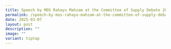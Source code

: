 ```yaml
---
title: Speech by MOS Rahayu Mahzam at the Committee of Supply Debate 2025
permalink: /speech-by-mos-rahayu-mahzam-at-the-committee-of-supply-debate-2025/
date: 2025-03-07
layout: post
description: ""
image: ""
variant: tiptap
---
```

